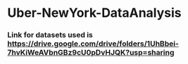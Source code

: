 # Uber-NewYork-DataAnalysis

### Link for datasets used is https://drive.google.com/drive/folders/1UhBbei-7hvKiWeAVbnGBz9cU0pDvHJQK?usp=sharing
